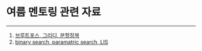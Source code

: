 #  여름 멘토링 관련 자료


------

 1. [브루트포스, 그리디, 분할정복](./summer_algorithm_study_week1.pdf)
 2. [binary search, paramatric search, LIS](./summer_algorithm_study_week2.pdf)
